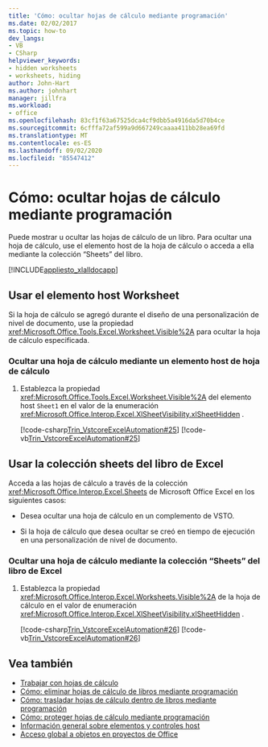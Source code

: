 ```yaml
---
title: 'Cómo: ocultar hojas de cálculo mediante programación'
ms.date: 02/02/2017
ms.topic: how-to
dev_langs:
- VB
- CSharp
helpviewer_keywords:
- hidden worksheets
- worksheets, hiding
author: John-Hart
ms.author: johnhart
manager: jillfra
ms.workload:
- office
ms.openlocfilehash: 83cf1f63a67525dca4cf9dbb5a4916da5d70b4ce
ms.sourcegitcommit: 6cfffa72af599a9d667249caaaa411bb28ea69fd
ms.translationtype: MT
ms.contentlocale: es-ES
ms.lasthandoff: 09/02/2020
ms.locfileid: "85547412"
---
```

# <a name="how-to-programmatically-hide-worksheets"></a>Cómo: ocultar hojas de cálculo mediante programación
  Puede mostrar u ocultar las hojas de cálculo de un libro. Para ocultar una hoja de cálculo, use el elemento host de la hoja de cálculo o acceda a ella mediante la colección “Sheets” del libro.

 [!INCLUDE[appliesto_xlalldocapp](../vsto/includes/appliesto-xlalldocapp-md.md)]

## <a name="use-the-worksheet-host-item"></a>Usar el elemento host Worksheet
 Si la hoja de cálculo se agregó durante el diseño de una personalización de nivel de documento, use la propiedad <xref:Microsoft.Office.Tools.Excel.Worksheet.Visible%2A> para ocultar la hoja de cálculo especificada.

### <a name="to-hide-a-worksheet-using-a-worksheet-host-item"></a>Ocultar una hoja de cálculo mediante un elemento host de hoja de cálculo

1. Establezca la propiedad <xref:Microsoft.Office.Tools.Excel.Worksheet.Visible%2A> del elemento host `Sheet1` en el valor de la enumeración <xref:Microsoft.Office.Interop.Excel.XlSheetVisibility.xlSheetHidden> .

     [!code-csharp[Trin_VstcoreExcelAutomation#25](../vsto/codesnippet/CSharp/Trin_VstcoreExcelAutomationCS/Sheet1.cs#25)]
     [!code-vb[Trin_VstcoreExcelAutomation#25](../vsto/codesnippet/VisualBasic/Trin_VstcoreExcelAutomation/Sheet1.vb#25)]

## <a name="use-the-sheets-collection-of-the-excel-workbook"></a>Usar la colección sheets del libro de Excel
 Acceda a las hojas de cálculo a través de la colección <xref:Microsoft.Office.Interop.Excel.Sheets> de Microsoft Office Excel en los siguientes casos:

- Desea ocultar una hoja de cálculo en un complemento de VSTO.

- Si la hoja de cálculo que desea ocultar se creó en tiempo de ejecución en una personalización de nivel de documento.

### <a name="to-hide-a-worksheet-using-the-sheets-collection-of-the-excel-workbook"></a>Ocultar una hoja de cálculo mediante la colección “Sheets” del libro de Excel

1. Establezca la propiedad <xref:Microsoft.Office.Interop.Excel.Worksheets.Visible%2A> de la hoja de cálculo en el valor de enumeración <xref:Microsoft.Office.Interop.Excel.XlSheetVisibility.xlSheetHidden> .

     [!code-csharp[Trin_VstcoreExcelAutomation#26](../vsto/codesnippet/CSharp/Trin_VstcoreExcelAutomationCS/Sheet1.cs#26)]
     [!code-vb[Trin_VstcoreExcelAutomation#26](../vsto/codesnippet/VisualBasic/Trin_VstcoreExcelAutomation/Sheet1.vb#26)]

## <a name="see-also"></a>Vea también
- [Trabajar con hojas de cálculo](../vsto/working-with-worksheets.md)
- [Cómo: eliminar hojas de cálculo de libros mediante programación](../vsto/how-to-programmatically-delete-worksheets-from-workbooks.md)
- [Cómo: trasladar hojas de cálculo dentro de libros mediante programación](../vsto/how-to-programmatically-move-worksheets-within-workbooks.md)
- [Cómo: proteger hojas de cálculo mediante programación](../vsto/how-to-programmatically-protect-worksheets.md)
- [Información general sobre elementos y controles host](../vsto/host-items-and-host-controls-overview.md)
- [Acceso global a objetos en proyectos de Office](../vsto/global-access-to-objects-in-office-projects.md)
